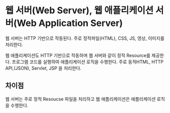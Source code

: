 # 웹 서버(Web Server), 웹 애플리케이션 서버(Web Application Server)

웹 서버는 HTTP 기반으로 작동된다. 주로 정적파일(HTML), CSS, JS, 영상, 이미지를 처리한다.

웹 애플리케이션도 HTTP 기반으로 작동하며 웹 서버와 같이 정적 Resource를 제공한다. 프로그램 코드를 실행하여 애플리케이션 로직을 수행한다.
주로 동적HTML, HTTP API,(JSON), Servlet, JSP 을 처리한다.

## 차이점

웹 서버는 주로 정적 Resoucse 파일을 처리하고 웹 애플리케이션은 애플리케이션 로직을 수행한다.
